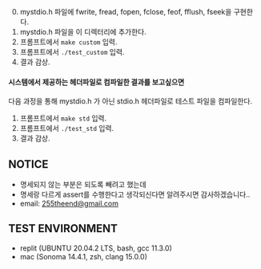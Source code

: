 0. mystdio.h 파일에 fwrite, fread, fopen, fclose, feof, fflush, fseek을 구현한다.
1. mystdio.h 파일을 이 디렉터리에 추가한다.
2. 프롬프트에서 `make custom` 입력.
3. 프롬프트에서 `./test_custom` 입력.
4. 결과 감상.

#### 시스템에서 제공하는 헤더파일로 컴파일한 결과를 보고싶으면
다음 과정을 통해 mystdio.h 가 아닌 stdio.h 헤더파일로 테스트 파일을 컴파일한다.
1. 프롬프트에서 `make std` 입력.
2. 프롬프트에서 `./test_std` 입력.
3. 결과 감상.

## NOTICE
- 명세되지 않는 부분은 되도록 빼려고 했는데
- 명세랑 다르게 assert를 수행한다고 생각되신다면 알려주시면 감사하겠습니다..
- email: 255theend@gmail.com

## TEST ENVIRONMENT
- replit (UBUNTU 20.04.2 LTS, bash, gcc 11.3.0)
- mac (Sonoma 14.4.1, zsh, clang 15.0.0)
